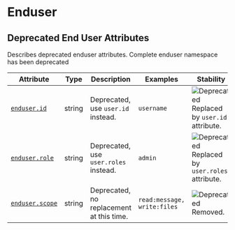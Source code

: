 <!--- Hugo front matter used to generate the website version of this page:
--->

<!-- NOTE: THIS FILE IS AUTOGENERATED. DO NOT EDIT BY HAND. -->
<!-- see templates/registry/markdown/attribute_namespace.md.j2 -->

# Enduser

## Deprecated End User Attributes

Describes deprecated enduser attributes. Complete enduser namespace has been deprecated

| Attribute                                                       | Type   | Description                              | Examples                    | Stability                                                                                          |
| --------------------------------------------------------------- | ------ | ---------------------------------------- | --------------------------- | -------------------------------------------------------------------------------------------------- |
| <a id="enduser-id" href="#enduser-id">`enduser.id`</a>          | string | Deprecated, use `user.id` instead.       | `username`                  | ![Deprecated](https://img.shields.io/badge/-deprecated-red)<br>Replaced by `user.id` attribute.    |
| <a id="enduser-role" href="#enduser-role">`enduser.role`</a>    | string | Deprecated, use `user.roles` instead.    | `admin`                     | ![Deprecated](https://img.shields.io/badge/-deprecated-red)<br>Replaced by `user.roles` attribute. |
| <a id="enduser-scope" href="#enduser-scope">`enduser.scope`</a> | string | Deprecated, no replacement at this time. | `read:message, write:files` | ![Deprecated](https://img.shields.io/badge/-deprecated-red)<br>Removed.                            |
